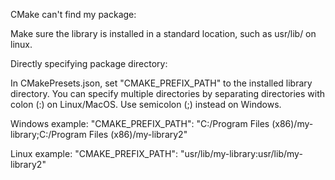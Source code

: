 CMake can't find my package:

Make sure the library is installed in a standard
location, such as usr/lib/ on linux.

Directly specifying package directory:

In CMakePresets.json, set "CMAKE_PREFIX_PATH" to the
installed library directory. You can specify multiple 
directories by separating directories with colon (:)
on Linux/MacOS. Use semicolon (;) instead on Windows.

Windows example:
"CMAKE_PREFIX_PATH": "C:/Program Files (x86)/my-library;C:/Program Files (x86)/my-library2"

Linux example:
"CMAKE_PREFIX_PATH": "usr/lib/my-library:usr/lib/my-library2"